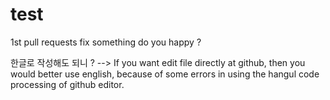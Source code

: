# test
1st pull requests
fix something
do you happy ?



한글로 작성해도 되니 ?
--> If you want edit file directly at github, 
    then you would better use english, 
    because of some errors in using the hangul code processing of github editor.


